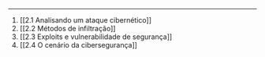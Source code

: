 
---

1. [[2.1 Analisando um ataque cibernético]]
2. [[2.2 Métodos de infiltração]]
3. [[2.3 Exploits e vulnerabilidade de segurança]]
4. [[2.4 O cenário da cibersegurança]]